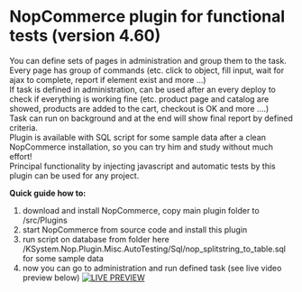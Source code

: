 # NopCommerce plugin for functional tests (version 4.60)

You can define sets of pages in administration and group them to the task. Every page has group of commands (etc. click to object, fill input, wait for ajax to complete, report if element exist and more ...)  
If task is defined in administration, can be used after an every deploy to check if everything is working fine (etc. product page and catalog are showed, products are added to the cart, checkout is OK and more ....)  
Task can run on background and at the end will show final report by defined criteria.  
Plugin is available with SQL script for some sample data after a clean NopCommerce installation, so you can try him and study without much effort!  
Principal functionality by injecting javascript and automatic tests by this plugin can be used for any project.  

  
**Quick guide how to:**
1. download and install NopCommerce, copy main plugin folder to /src/Plugins
2. start NopCommerce from source code and install this plugin
3. run script on database from folder here /KSystem.Nop.Plugin.Misc.AutoTesting/Sql/nop_splitstring_to_table.sql for some sample data
4. now you can go to administration and run defined task (see live video preview below)
[![LIVE PREVIEW](https://img.youtube.com/vi/z-wg3fwAMlU/0.jpg)](https://www.youtube.com/watch?v=z-wg3fwAMlU)
